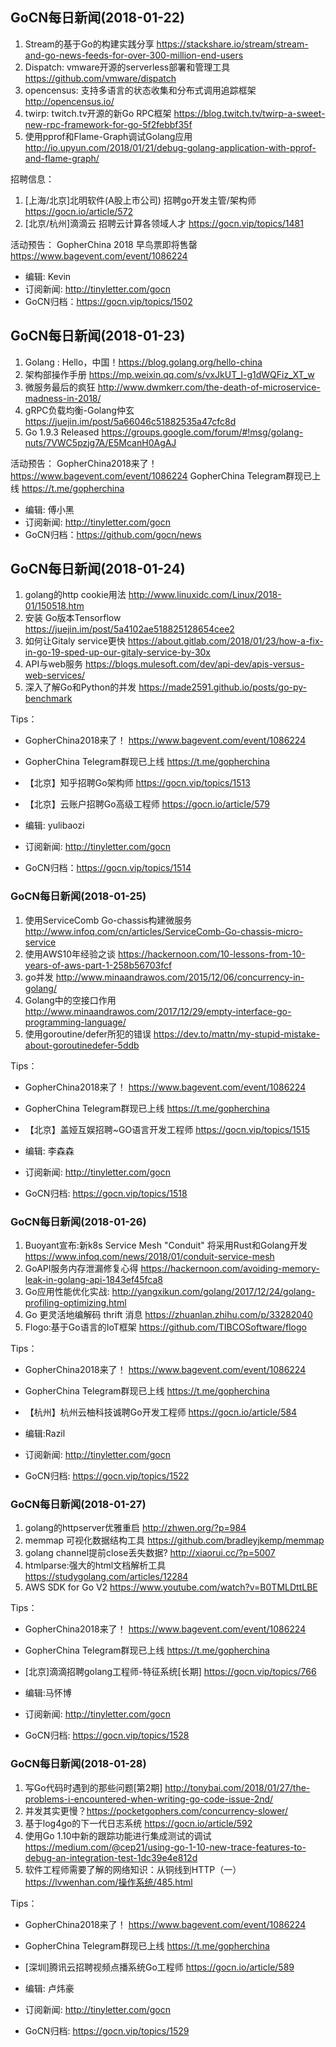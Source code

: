 ## GoCN每日新闻(2018-01-22)

1. Stream的基于Go的构建实践分享 https://stackshare.io/stream/stream-and-go-news-feeds-for-over-300-million-end-users
2. Dispatch: vmware开源的serverless部署和管理工具 https://github.com/vmware/dispatch
3. opencensus: 支持多语言的状态收集和分布式调用追踪框架 http://opencensus.io/
4. twirp: twitch.tv开源的新Go RPC框架 https://blog.twitch.tv/twirp-a-sweet-new-rpc-framework-for-go-5f2febbf35f
5. 使用pprof和Flame-Graph调试Golang应用 http://io.upyun.com/2018/01/21/debug-golang-application-with-pprof-and-flame-graph/

招聘信息：
1. [上海/北京]北明软件(A股上市公司) 招聘go开发主管/架构师 https://gocn.io/article/572
2. [北京/杭州]滴滴云 招聘云计算各领域人才 https://gocn.vip/topics/1481

活动预告：
GopherChina 2018 早鸟票即将售罄 https://www.bagevent.com/event/1086224

* 编辑: Kevin
* 订阅新闻: http://tinyletter.com/gocn
* GoCN归档：https://gocn.vip/topics/1502

## GoCN每日新闻(2018-01-23)

1. Golang : Hello，中国！https://blog.golang.org/hello-china
2. 架构部操作手册 https://mp.weixin.qq.com/s/vxJkUT_I-g1dWQFiz_XT_w
3. 微服务最后的疯狂 http://www.dwmkerr.com/the-death-of-microservice-madness-in-2018/
4. gRPC负载均衡-Golang仲玄 https://juejin.im/post/5a66046c51882535a47cfc8d
5. Go 1.9.3 Released https://groups.google.com/forum/#!msg/golang-nuts/7VWC5pzjg7A/E5McanH0AgAJ

活动预告：
GopherChina2018来了！ https://www.bagevent.com/event/1086224
GopherChina Telegram群现已上线 https://t.me/gopherchina

* 编辑: 傅小黑
* 订阅新闻: http://tinyletter.com/gocn
* GoCN归档：https://github.com/gocn/news

## GoCN每日新闻(2018-01-24)

1. golang的http cookie用法 http://www.linuxidc.com/Linux/2018-01/150518.htm
2. 安装 Go版本Tensorflow https://juejin.im/post/5a4102ae518825128654cee2
3. 如何让Gitaly service更快 https://about.gitlab.com/2018/01/23/how-a-fix-in-go-19-sped-up-our-gitaly-service-by-30x
4. API与web服务 https://blogs.mulesoft.com/dev/api-dev/apis-versus-web-services/
5. 深入了解Go和Python的并发 https://made2591.github.io/posts/go-py-benchmark

Tips：
* GopherChina2018来了！ https://www.bagevent.com/event/1086224
* GopherChina Telegram群现已上线 https://t.me/gopherchina 
* 【北京】知乎招聘Go架构师 https://gocn.vip/topics/1513
* 【北京】云账户招聘Go高级工程师 https://gocn.io/article/579

* 编辑: yulibaozi
* 订阅新闻: http://tinyletter.com/gocn
* GoCN归档：https://gocn.vip/topics/1514


### GoCN每日新闻(2018-01-25)

1. 使用ServiceComb Go-chassis构建微服务 http://www.infoq.com/cn/articles/ServiceComb-Go-chassis-micro-service
2. 使用AWS10年经验之谈 https://hackernoon.com/10-lessons-from-10-years-of-aws-part-1-258b56703fcf
3. go并发 http://www.minaandrawos.com/2015/12/06/concurrency-in-golang/
4. Golang中的空接口作用 http://www.minaandrawos.com/2017/12/29/empty-interface-go-programming-language/
5. 使用goroutine/defer所犯的错误 https://dev.to/mattn/my-stupid-mistake-about-goroutinedefer-5ddb

Tips：
* GopherChina2018来了！ https://www.bagevent.com/event/1086224
* GopherChina Telegram群现已上线 https://t.me/gopherchina 
* 【北京】盖娅互娱招聘~GO语言开发工程师 https://gocn.vip/topics/1515


* 编辑: 李森森
* 订阅新闻: http://tinyletter.com/gocn
* GoCN归档: https://gocn.vip/topics/1518

### GoCN每日新闻(2018-01-26)

1. Buoyant宣布:新k8s Service Mesh "Conduit" 将采用Rust和Golang开发 https://www.infoq.com/news/2018/01/conduit-service-mesh
2. GoAPI服务内存泄漏修复心得 https://hackernoon.com/avoiding-memory-leak-in-golang-api-1843ef45fca8
3. Go应用性能优化实战: http://yangxikun.com/golang/2017/12/24/golang-profiling-optimizing.html
4. Go 更灵活地编解码 thrift 消息 https://zhuanlan.zhihu.com/p/33282040
5. Flogo:基于Go语言的IoT框架 https://github.com/TIBCOSoftware/flogo

Tips：
* GopherChina2018来了！ https://www.bagevent.com/event/1086224
* GopherChina Telegram群现已上线 https://t.me/gopherchina 
* 【杭州】杭州云柚科技诚聘Go开发工程师 https://gocn.io/article/584

* 编辑:Razil
* 订阅新闻: http://tinyletter.com/gocn
* GoCN归档: https://gocn.vip/topics/1522

### GoCN每日新闻(2018-01-27)

1. golang的httpserver优雅重启 http://zhwen.org/?p=984
2. memmap 可视化数据结构工具 https://github.com/bradleyjkemp/memmap
3. golang channel提前close丢失数据? http://xiaorui.cc/?p=5007
4. htmlparse:强大的html文档解析工具 https://studygolang.com/articles/12284
5. AWS SDK for Go V2 https://www.youtube.com/watch?v=B0TMLDttLBE

Tips：
* GopherChina2018来了！ https://www.bagevent.com/event/1086224
* GopherChina Telegram群现已上线 https://t.me/gopherchina
* [北京]滴滴招聘golang工程师-特征系统[长期] https://gocn.vip/topics/766


* 编辑:马怀博
* 订阅新闻: http://tinyletter.com/gocn
* GoCN归档: https://gocn.vip/topics/1528

### GoCN每日新闻(2018-01-28)

1. 写Go代码时遇到的那些问题[第2期]  http://tonybai.com/2018/01/27/the-problems-i-encountered-when-writing-go-code-issue-2nd/
2. 并发其实更慢？https://pocketgophers.com/concurrency-slower/
3. 基于log4go的下一代日志系统  https://gocn.io/article/592
4. 使用Go 1.10中新的跟踪功能进行集成测试的调试 https://medium.com/@cep21/using-go-1-10-new-trace-features-to-debug-an-integration-test-1dc39e4e812d
5. 软件工程师需要了解的网络知识：从铜线到HTTP（一） https://lvwenhan.com/操作系统/485.html 


Tips：
* GopherChina2018来了！ https://www.bagevent.com/event/1086224
* GopherChina Telegram群现已上线 https://t.me/gopherchina
* [深圳]腾讯云招聘视频点播系统Go工程师 https://gocn.io/article/589


* 编辑: 卢炜豪
* 订阅新闻: http://tinyletter.com/gocn
* GoCN归档: https://gocn.vip/topics/1529
